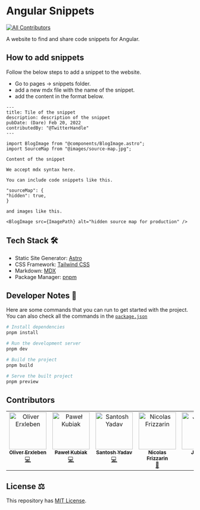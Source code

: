 # Angular Snippets

<!-- ALL-CONTRIBUTORS-BADGE:START - Do not remove or modify this section -->

[![All Contributors](https://img.shields.io/badge/all_contributors-6-orange.svg?style=flat-square)](#contributors-)

<!-- ALL-CONTRIBUTORS-BADGE:END -->

A website to find and share code snippets for Angular.

## How to add snippets

Follow the below steps to add a snippet to the website.

- Go to pages -> snippets folder.
- add a new mdx file with the name of the snippet.
- add the content in the format below.

```mdx
---
title: Tile of the snippet
description: description of the snippet
pubDate: (Dare) Feb 20, 2022
contributedBy: "@TwitterHandle"
---

import BlogImage from "@components/BlogImage.astro";
import SourceMap from "@images/source-map.jpg";

Content of the snippet

We accept mdx syntax here.

You can include code snippets like this.

"sourceMap": {
"hidden": true,
}

and images like this.

<BlogImage src={ImagePath} alt="hidden source map for production" />
```

## Tech Stack 🛠️

- Static Site Generator: [Astro](https://astro.build/)
- CSS Framework: [Tailwind CSS](https://tailwindcss.com/)
- Markdown: [MDX](https://mdxjs.com/)
- Package Manager: [pnpm](https://pnpm.io/)

## Developer Notes 📝

Here are some commands that you can run to get started with the project. You can also check all the commands in the [`package.json`](https://github.com/lancerossdev/basicblog/blob/main/package.json)

```bash
# Install dependencies
pnpm install

# Run the development server
pnpm dev

# Build the project
pnpm build

# Serve the built project
pnpm preview
```

## Contributors

<!-- ALL-CONTRIBUTORS-LIST:START - Do not remove or modify this section -->
<!-- prettier-ignore-start -->
<!-- markdownlint-disable -->
<table>
  <tbody>
    <tr>
      <td align="center" valign="top" width="14.28%"><a href="https://github.com/olierxleben"><img src="https://avatars.githubusercontent.com/u/1403225?v=4?s=100" width="100px;" alt="Oliver Erxleben"/><br /><sub><b>Oliver Erxleben</b></sub></a><br /><a href="https://github.com/santoshyadavdev/angular-snippets/commits?author=olierxleben" title="Code">💻</a></td>
      <td align="center" valign="top" width="14.28%"><a href="https://github.com/9kubczas4"><img src="https://avatars.githubusercontent.com/u/43759569?v=4?s=100" width="100px;" alt="Paweł Kubiak"/><br /><sub><b>Paweł Kubiak</b></sub></a><br /><a href="https://github.com/santoshyadavdev/angular-snippets/commits?author=9kubczas4" title="Code">💻</a></td>
      <td align="center" valign="top" width="14.28%"><a href="https://github.com/santoshyadavdev"><img src="https://avatars.githubusercontent.com/u/11923975?v=4?s=100" width="100px;" alt="Santosh Yadav"/><br /><sub><b>Santosh Yadav</b></sub></a><br /><a href="https://github.com/santoshyadavdev/angular-snippets/commits?author=SantoshYadavDev" title="Code">💻</a></td>
      <td align="center" valign="top" width="14.28%"><a href="https://github.com/Nicoss54"><img src="https://avatars.githubusercontent.com/u/24563545?v=4?s=100" width="100px;" alt="Nicolas Frizzarin"/><br /><sub><b>Nicolas Frizzarin</b></sub></a><br /><a href="https://github.com/santoshyadavdev/angular-snippets/commits?author=Nicoss54" title="Documentation">📖</a></td>
      <td align="center" valign="top" width="14.28%"><a href="http://trellis.org"><img src="https://avatars.githubusercontent.com/u/9469090?v=4?s=100" width="100px;" alt="Jay Bell"/><br /><sub><b>Jay Bell</b></sub></a><br /><a href="https://github.com/santoshyadavdev/angular-snippets/commits?author=yharaskrik" title="Documentation">📖</a></td>
      <td align="center" valign="top" width="14.28%"><a href="https://github.com/wasylb"><img src="https://avatars.githubusercontent.com/u/43531815?v=4?s=100" width="100px;" alt="Bartosz Wasilew"/><br /><sub><b>Bartosz Wasilew</b></sub></a><br /><a href="https://github.com/santoshyadavdev/angular-snippets/commits?author=wasylb" title="Documentation">📖</a></td>
    </tr>
  </tbody>
</table>

<!-- markdownlint-restore -->
<!-- prettier-ignore-end -->

<!-- ALL-CONTRIBUTORS-LIST:END -->
<!-- prettier-ignore-start -->
<!-- markdownlint-disable -->

<!-- markdownlint-restore -->
<!-- prettier-ignore-end -->

<!-- ALL-CONTRIBUTORS-LIST:END -->

## License ⚖️

This repository has [MIT License](https://github.com/santoshyadavdev/angular-snipptes/blob/main/license).
